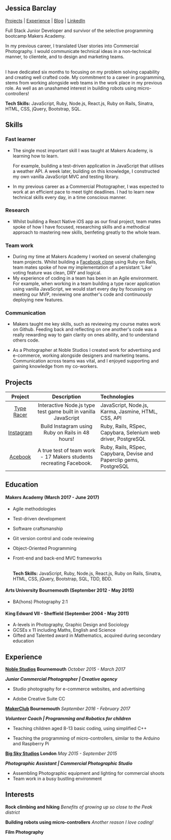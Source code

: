 ## Jessica Barclay

[Projects](#projects) | [Experience](#experience) | [Blog](https://medium.com/@jessicabarclay.net) | [LinkedIn](https://www.linkedin.com/in/jessica-barclay-bab35b10b/)

Full Stack Junior Developer and survivor of the selective programming bootcamp Makers Academy.

In my previous career, I translated User stories into Commercial Photography. I would communicate technical ideas in a non-technical manner, to clientele, and to design and marketing teams.<br><br>

I have dedicated six months to focusing on my problem solving capability and creating well crafted code. My commitment to a career in programming, stems from working alongside web teams in the work place in my previous role. As well as an unashamed interest in building robots using micro-controllers!<br>

**Tech Skills:** JavaScript, Ruby, Node.js, React.js, Ruby on Rails, Sinatra, HTML, CSS, jQuery, Bootstrap, SQL.

## Skills

### Fast learner

* The single most important skill I was taught at Makers Academy, is learning how to learn.<br>

  For example, building a test-driven application in JavaScript that utilises a weather API. A week later, building on this knowledge, I constructed my own vanilla JavaScript MVC and testing library.

* In my previous career as a Commercial Photographer, I was expected to work at an efficient pace to meet tight deadlines. I had to learn new technical skills every day, in a time conscious manner.

### Research

- Whilst building a React Native iOS app as our final project, team mates spoke of how I have focused, researching skills and a methodical approach to mastering new skills, benfeting greatly to the whole team.

### Team work

* During my time at Makers Academy I worked on several challenging team projects. Whilst building a [Facebook clone](https://github.com/JessicaBarclay/Acebook) using Ruby on Rails, team mates spoke of how my implementation of a persistant 'Like' voting feature was clean, DRY and logical.
* My experience of coding in a team has been in an Agile environment. For example, when working in a team building a type racer application using vanilla JavaScript, we would start every day by focussing on meeting our MVP, reviewing one another's code and continuously deploying new features.

### Communication

* Makers taught me key skills, such as reviewing my course mates work on Github. Feeding back and reflecting on one another's code was a really rewarding way to gain clarity on ones ability, and to understand others code.

* As a Photographer at Noble Studios I created work for advertising and e-commerce, working alongside designers and marketing teams. Communication across teams was vital, and I enjoyed supporting and gaining knowledge from my co-workers.


## Projects

|                 Project                  |               Description                | Technologies                             |
| :--------------------------------------: | :--------------------------------------: | :--------------------------------------- |
| [Type Racer](https://github.com/JessicaBarclay/type-fast-type-furious) | Interactive Node.js type test game built in vanilla JavaScript | JavaScript, Node.js, Karma, Jasmine, HTML, CSS, API |
| [Instagram](https://github.com/JessicaBarclay/instagram-challenge) | Build Instagram using Ruby on Rails in 48 hours! | Ruby, Rails, RSpec, Capybara, Selenium web driver, PostgreSQL |
| [Acebook](https://github.com/JessicaBarclay/Acebook) | A true test of team work - 17 Makers students recreating Facebook. | Ruby, Rails, RSpec, Capybara, Devise and Paperclip gems, PostgreSQL |



## Education

#### Makers Academy (March 2017 - June 2017)

- Agile methodologies

- Test-driven development

- Software craftsmanship

- Git version control and code reviewing

- Object-Oriented Programming

- Front-end and back-end MVC frameworks<br><br>

  **Tech Skills:** JavaScript, Ruby, Node.js, React.js, Ruby on Rails, Sinatra, HTML, CSS, jQuery, Bootstrap, SQL, TDD, BDD.

#### Arts University Bournemouth (September 2012 - May 2015)

- BA(hons) Photography 2:1

#### King Edward VII - Sheffield (September 2004 - May 2011)

- A-levels in Photography, Graphic Design and Sociology
- GCSEs x 11 including Maths, English and Science
- Gifted and Talented award in Mathematics, acquired during secondary education

## Experience

**[Noble Studios](https://www.noblestudios.co.uk/creative-product/) Bournemouth** _October 2015 - March 2017_

_**Junior Commercial Photographer | Creative agency**_

- Studio photography for e-commerce websites, and advertising

- Adobe Creative Suite CC



**[MakerClub](https://makerclub.org/) Bournemouth** _September 2016 - February 2017_

_**Volunteer Coach | Programming and Robotics for children**_

- Teaching children aged 8-13 basic coding, using simplified C++

- Teaching the programming of micro-controllers, similar to the Arduino and Raspberry Pi



**[Big Sky Studios](http://www.bigskylondon.com/) London** _May 2015 - September 2015_

_**Photographic Assistant | Commercial Photographic Studio**_

- Assembling Photographic equipment and lighting for commercial shoots
- Team work in a busy bustling environment

## Interests

**Rock climbing and hiking** *Benefits of growing up so close to the Peak district*

**Building robots using micro-controllers** _Another reason I love coding!_

**Film Photography**
